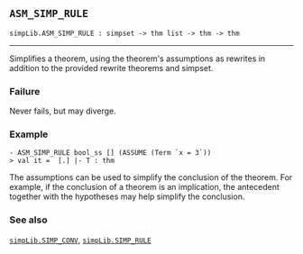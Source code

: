 ## `ASM_SIMP_RULE`

``` hol4
simpLib.ASM_SIMP_RULE : simpset -> thm list -> thm -> thm
```

------------------------------------------------------------------------

Simplifies a theorem, using the theorem's assumptions as rewrites in
addition to the provided rewrite theorems and simpset.

### Failure

Never fails, but may diverge.

### Example

``` hol4
- ASM_SIMP_RULE bool_ss [] (ASSUME (Term `x = 3`))
> val it =  [.] |- T : thm
```

The assumptions can be used to simplify the conclusion of the theorem.
For example, if the conclusion of a theorem is an implication, the
antecedent together with the hypotheses may help simplify the
conclusion.

### See also

[`simpLib.SIMP_CONV`](#simpLib.SIMP_CONV),
[`simpLib.SIMP_RULE`](#simpLib.SIMP_RULE)
